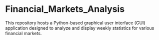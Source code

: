 # Financial_Markets_Analysis
This repository hosts a Python-based graphical user interface (GUI) application designed to analyze and display weekly statistics for various financial markets.
